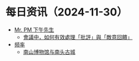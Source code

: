 ﻿# 每日资讯（2024-11-30）

- [Mr. PM 下午先生](http://mrpm.cc/?feed=rss2)
  - [會議中，如何有效處理「批評」與「敵意回饋」](https://mrpm.cc/?p=1733)
- [频率](https://pinlyu.com/atom.xml)
  - [南山博物馆与南头古城](https://pinlyu.com/posts/90/)
